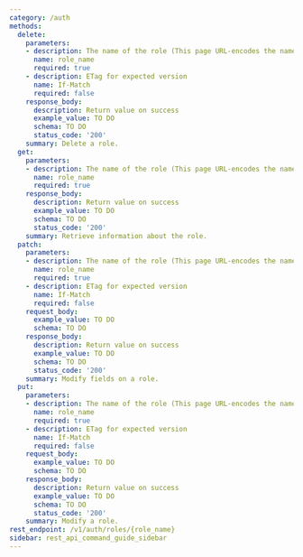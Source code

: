 ```yaml
---
category: /auth
methods:
  delete:
    parameters:
    - description: The name of the role (This page URL-encodes the name for you)
      name: role_name
      required: true
    - description: ETag for expected version
      name: If-Match
      required: false
    response_body:
      description: Return value on success
      example_value: TO DO
      schema: TO DO
      status_code: '200'
    summary: Delete a role.
  get:
    parameters:
    - description: The name of the role (This page URL-encodes the name for you)
      name: role_name
      required: true
    response_body:
      description: Return value on success
      example_value: TO DO
      schema: TO DO
      status_code: '200'
    summary: Retrieve information about the role.
  patch:
    parameters:
    - description: The name of the role (This page URL-encodes the name for you)
      name: role_name
      required: true
    - description: ETag for expected version
      name: If-Match
      required: false
    request_body:
      example_value: TO DO
      schema: TO DO
    response_body:
      description: Return value on success
      example_value: TO DO
      schema: TO DO
      status_code: '200'
    summary: Modify fields on a role.
  put:
    parameters:
    - description: The name of the role (This page URL-encodes the name for you)
      name: role_name
      required: true
    - description: ETag for expected version
      name: If-Match
      required: false
    request_body:
      example_value: TO DO
      schema: TO DO
    response_body:
      description: Return value on success
      example_value: TO DO
      schema: TO DO
      status_code: '200'
    summary: Modify a role.
rest_endpoint: /v1/auth/roles/{role_name}
sidebar: rest_api_command_guide_sidebar
---
```

